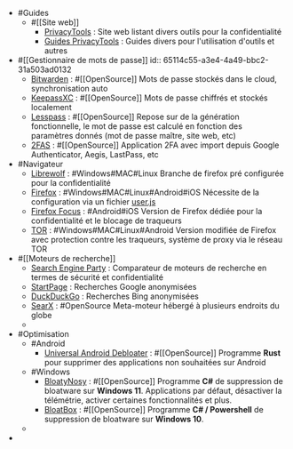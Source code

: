 - #Guides
	- #[[Site web]]
		- [PrivacyTools](https://www.privacytools.io/) : Site web listant divers outils pour la confidentialité
		- [Guides PrivacyTools](https://www.privacytools.io/guides/) : Guides divers pour l'utilisation d'outils et autres
- #[[Gestionnaire de mots de passe]]
  id:: 65114c55-a3e4-4a49-bbc2-31a503ad0132
	- [Bitwarden](https://bitwarden.com/) : #[[OpenSource]] Mots de passe stockés dans le cloud, synchronisation auto
	- [KeepassXC](https://keepassxc.org/) : #[[OpenSource]] Mots de passe chiffrés et stockés localement
	- [Lesspass](https://www.lesspass.com/#/) : #[[OpenSource]] Repose sur de la génération fonctionnelle, le mot de passe est calculé en fonction des paramètres donnés (mot de passe maître, site web, etc)
	- [2FAS](https://2fas.com/) : #[[OpenSource]] Application 2FA avec import depuis Google Authenticator, Aegis, LastPass, etc
- #Navigateur
	- [Librewolf](https://librewolf.net/) : #Windows#MAC#Linux Branche de firefox pré configurée pour la confidentialité
	- [Firefox](https://www.mozilla.org/fr/firefox/) : #Windows#MAC#Linux#Android#iOS Nécessite de la configuration via un fichier [user.js](https://github.com/yokoffing/Betterfox/blob/main/user.js)
	- [Firefox Focus](https://www.mozilla.org/fr/firefox/browsers/mobile/focus/) : #Android#iOS Version de Firefox dédiée pour la confidentialité et le blocage de traqueurs
	- [TOR](https://www.torproject.org/) : #Windows#MAC#Linux#Android Version modifiée de Firefox avec protection contre les traqueurs, système de proxy via le réseau TOR
- #[[Moteurs de recherche]]
	- [Search Engine Party](https://searchengine.party/) : Comparateur de moteurs de recherche en termes de sécurité et confidentialité
	- [StartPage](https://www.startpage.com/) : Recherches Google anonymisées
	- [DuckDuckGo](https://duckduckgo.com/) : Recherches Bing anonymisées
	- [SearX](https://searx.space/) : #OpenSource Meta-moteur hébergé à plusieurs endroits du globe
	-
- #Optimisation
	- #Android
		- [Universal Android Debloater](https://github.com/0x192/universal-android-debloater) : #[[OpenSource]] Programme **Rust** pour supprimer des applications non souhaitées sur Android
	- #Windows
		- [BloatyNosy](https://github.com/builtbybel/BloatyNosy) : #[[OpenSource]] Programme **C#** de suppression de bloatware sur **Windows 11**. Applications par défaut, désactiver la télémétrie, activer certaines fonctionnalités et plus.
		- [BloatBox](https://github.com/builtbybel/bloatbox#community-package) : #[[OpenSource]] Programme **C# / Powershell** de suppression de bloatware sur **Windows 10**.
	-
-